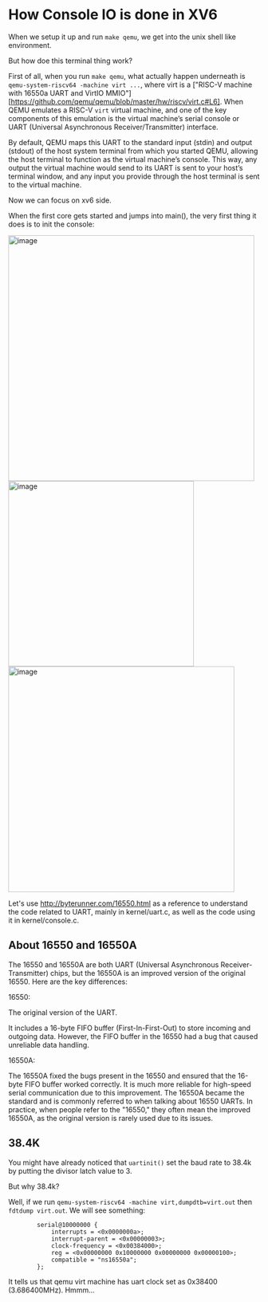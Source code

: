 # How Console IO is done in XV6

When we setup it up and run `make qemu`, we get into the unix shell like environment.

But how doe this terminal thing work?

First of all, when you run `make qemu`, what actually happen underneath is `qemu-system-riscv64 -machine virt ...`, where virt is a ["RISC-V machine with 16550a UART and VirtIO MMIO"][https://github.com/qemu/qemu/blob/master/hw/riscv/virt.c#L6]. When QEMU emulates a RISC-V `virt` virtual machine, and one of the key components of this emulation is the virtual machine’s serial console or UART (Universal Asynchronous Receiver/Transmitter) interface. 

By default, QEMU maps this UART to the standard input (stdin) and output (stdout) of the host system terminal from which you started QEMU, allowing the host terminal to function as the virtual machine’s console. This way, any output the virtual machine would send to its UART is sent to your host’s terminal window, and any input you provide through the host terminal is sent to the virtual machine.

Now we can focus on xv6 side.

When the first core gets started and jumps into main(), the very first thing it does is to init the console:

<img width="493" alt="image" src="https://github.com/user-attachments/assets/777050f3-5dae-4f95-8ac1-717c3edbf042">

<img width="372" alt="image" src="https://github.com/user-attachments/assets/cbcb0c26-7ca4-4f89-b7a5-10c48f6ca316">

<img width="453" alt="image" src="https://github.com/user-attachments/assets/abe2dfa5-dbae-443c-a4aa-bdf419562a4c">

Let's use http://byterunner.com/16550.html as a reference to understand the code related to UART, mainly in kernel/uart.c, as well as the code using it in kernel/console.c.

## About 16550 and 16550A

The 16550 and 16550A are both UART (Universal Asynchronous Receiver-Transmitter) chips, but the 16550A is an improved version of the original 16550. Here are the key differences:

16550:

The original version of the UART.

It includes a 16-byte FIFO buffer (First-In-First-Out) to store incoming and outgoing data. However, the FIFO buffer in the 16550 had a bug that caused unreliable data handling.

16550A:

The 16550A fixed the bugs present in the 16550 and ensured that the 16-byte FIFO buffer worked correctly.
It is much more reliable for high-speed serial communication due to this improvement.
The 16550A became the standard and is commonly referred to when talking about 16550 UARTs.
In practice, when people refer to the "16550," they often mean the improved 16550A, as the original version is rarely used due to its issues.

## 38.4K

You might have already noticed that `uartinit()` set the baud rate to 38.4k by putting the divisor latch value to 3.

But why 38.4k?

Well, if we run `qemu-system-riscv64 -machine virt,dumpdtb=virt.out` then `fdtdump virt.out`. We will see something:

```
        serial@10000000 {
            interrupts = <0x0000000a>;
            interrupt-parent = <0x00000003>;
            clock-frequency = <0x00384000>;
            reg = <0x00000000 0x10000000 0x00000000 0x00000100>;
            compatible = "ns16550a";
        };
```
It tells us that qemu virt machine has uart clock set as 0x38400 (3.686400MHz). Hmmm...

